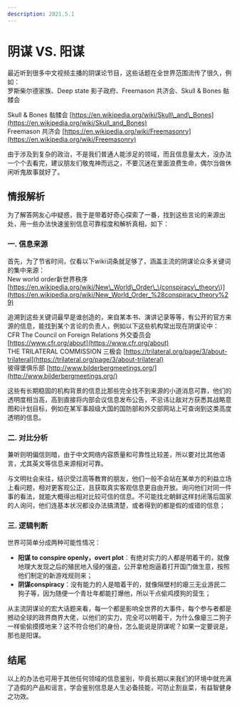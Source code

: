 ```yaml
---
description: 2021.5.1
---
```


# 阴谋 VS. 阳谋

最近听到很多中文视频主播的阴谋论节目，这些话题在全世界范围流传了很久，例如：  
罗斯柴尔德家族、Deep state 影子政府、Freemason 共济会、Skull & Bones 骷髅会  
  
 Skull & Bones 骷髅会 [https://en.wikipedia.org/wiki/Skull\_and\_Bones](https://en.wikipedia.org/wiki/Skull_and_Bones)  
 Freemason 共济会 [https://en.wikipedia.org/wiki/Freemasonry](https://en.wikipedia.org/wiki/Freemasonry)  
  
 由于涉及到复杂的政治，不是我们普通人能涉足的领域，而且信息量太大，没办法一个个去看完，建议朋友们敬鬼神而远之，不要沉迷在里面浪费生命，偶尔当做休闲听鬼故事就好了。  


## **情报**解析

 为了解答网友心中疑惑，我于是带着好奇心探索了一番，找到这些言论的来源出处，用一些办法快速鉴别信息可靠程度和解析真相，如下：  


### **一. 信息来源**

 首先，为了节省时间，仅看以下wiki词条就足够了，涵盖主流的阴谋论众多关键词的集中来源：  
 New world order新世界秩序 [https://en.wikipedia.org/wiki/New\_World\_Order\_\(conspiracy\_theory\)](https://en.wikipedia.org/wiki/New_World_Order_%28conspiracy_theory%29)  
  
 追溯到这些关键词最早是谁创造的，来自某本书、演讲记录等等，有公开的官方来源的信息，能找到某个言论的负责人，例如以下这些机构常出现在阴谋论中：  
 CFR The Council on Foreign Relations 外交委员会 [https://www.cfr.org/about](https://www.cfr.org/about)  
THE TRILATERAL COMMISSION 三极会 [https://trilateral.org/page/3/about-trilateral](https://trilateral.org/page/3/about-trilateral)  
彼得堡俱乐部 [http://www.bilderbergmeetings.org/](http://www.bilderbergmeetings.org/)  
  
 这些有长期稳固的机构背景的信息比那些完全找不到来源的小道消息可靠，他们的透明度相当高，高到直接将内部会议信息发布公告，不忌讳让敌对方获悉其战略意图和计划目标，例如在某军事超级大国的国防部和外交部网站上可查询到这类高度透明的信息。

### **二. 对比分析**

 兼听则明偏信则暗，由于中文网络内容质量和可靠性比较差，所以要对比其他语言，尤其英文等信息来源相对可靠。  
  
 与文明社会来往，结识受过高等教育的朋友，他们一般不会站在某单方的利益立场上看问题，相对更客观公正，且获取真实客观信息更自由开放。询问他们对同一件事的看法，就能大概得出相对比较可信的信息。不可能找北朝鲜这样封闭落后国家的人询问，他们连基本状况都没办法搞清楚，或者得到的都是假的或错的信息；  


### **三. 逻辑判断**

 世界可简单分成两种可能性情况：

* **阳谋 to conspire openly，overt plot**：有绝对实力的人都是明着干的，就像地理大发现之后的殖民地入侵的强盗，公开拿枪炮逼着打开国门做生意，按照他们制定的新游戏规则来；
* **阴谋conspiracy**：没有能力的人是暗着干的，就像隔壁村的瘪三无业游民二狗子等，因为随便一个青壮年都能打爆他，所以干点偷鸡摸狗的营生；

 从主流阴谋论的宏大话题来看，每一个都是影响全世界的大事件，每个参与者都是撼动全球的政界商界大佬，以他们的实力，完全可以明着干，为什么像瘪三二狗子一样偷偷摸摸地来？这不符合他们的身份，怎么能说是阴谋呢？如果一定要说是，那也是阳谋。  
  


## 结尾

  
 以上的办法也可用于其他任何领域的信息鉴别，毕竟长期以来我们的环境中就充满了造假的产品和谣言，学会鉴别信息是人生必备技能，可防止割韭菜，有益智健身之功效。  


